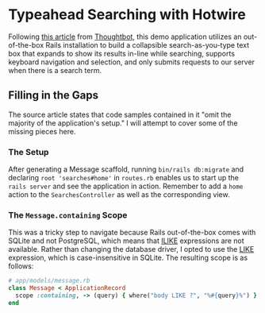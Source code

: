 # Typeahead Searching with Hotwire

Following [this article](https://thoughtbot.com/blog/hotwire-typeahead-searching) from [Thoughtbot](https://thoughtbot.com/blog), this demo application utilizes an out-of-the-box Rails installation to build a collapsible search-as-you-type text box that expands to show its results in-line while searching, supports keyboard navigation and selection, and only submits requests to our server when there is a search term.

## Filling in the Gaps

The source article states that code samples contained in it "omit the majority of the application's setup." I will attempt to cover some of the missing pieces here.

### The Setup

After generating a Message scaffold, running `bin/rails db:migrate` and declaring `root 'searches#home'` in `routes.rb` enables us to start up the `rails server` and see the application in action. Remember to add a `home` action to the `SearchesController` as well as the corresponding view.

### The `Message.containing` Scope

This was a tricky step to navigate because Rails out-of-the-box comes with SQLite and not PostgreSQL, which means that [ILIKE](https://www.postgresql.org/docs/12/functions-matching.html#FUNCTIONS-LIKE) expressions are not available. Rather than changing the database driver, I opted to use the [LIKE](https://www.sqlitetutorial.net/sqlite-like/) expression, which is case-insensitive in SQLite. The resulting scope is as follows:

```ruby
# app/models/message.rb
class Message < ApplicationRecord
  scope :containing, -> (query) { where("body LIKE ?", "%#{query}%") }
end
```
